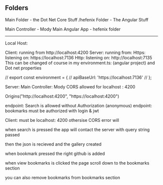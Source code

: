 
Folders
-------

Main Folder - the Dot Net Core Stuff
/hefenix Folder - The Angular Stuff

Main Controller - Mody
Main Angular App - hefenix folder

------------------------

Local Host:

Client: running from http://localhost:4200
Server: running from:
Https: listening on: https://localhost:7136
Http: listening on: http://localhost:7135
This can be changed of course
in my environment.ts: (angular project) and Dot net properties

// export const environment = {
//  apiBaseUrl: 'https://localhost:7136'
// };

Server:
Main Controller: Mody
CORS allowed for localhost : 4200

Origins("http://localhost:4200", "https://localhost:4200")

endpoint: Search is allowed without Authorization (anonymous)
endpoint: bookmarks must be authorized with login & jwt

Client:
must be localhost: 4200 othersise CORS error will 

when search is pressed the app will contact the server with query string passed

then the json is recieved and the gallery created

when bookmark pressed the right github is added

when view bookmarks is clicked the page scroll down to the bookmarks section

you can also remove bookmarks from bookmarks section



